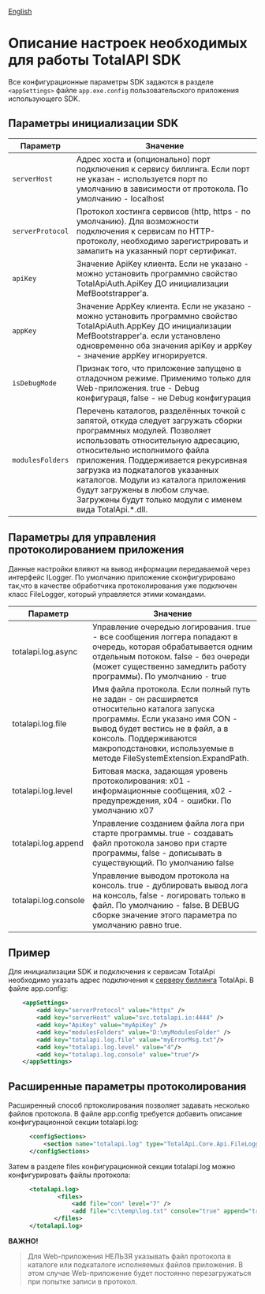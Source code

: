 [English](../sdksettings.md)

Описание настроек  необходимых для работы TotalAPI SDK
================================================================
Все конфигурационные параметры SDK задаются в  разделе `<appSettings>` файле `app.exe.config` пользовательского приложения использующего SDK. 

Параметры инициализации SDK
---------------------------------------------------------------------
| Параметр		|Значение|
|------------------------------|---------------|
| `serverHost`	       		|Адрес хоста и (опционально) порт подключения к сервису биллинга. Если порт не указан - используется порт по умолчанию в зависимости от протокола. По умолчанию - localhost |
| `serverProtocol`		|Протокол хостинга сервисов (http, https - по умолчанию). Для возможности подключения к сервисам по HTTP-протоколу, необходимо зарегистрировать и замапить на указанный порт сертификат. |
| `apiKey`			|Значение ApiKey клиента. Если не указано - можно установить программно свойство TotalApiAuth.ApiKey ДО инициализации MefBootstrapper'a. |
| `appKey`			|Значение AppKey клиента. Если не указано - можно установить программно свойство TotalApiAuth.AppKey ДО инициализации MefBootstrapper'a. если установлено одновременно оба значения apiKey и appKey - значение appKey игнорируется.|
|`isDebugMode` 		| Признак того, что приложение запущено в отладочном режиме. Применимо только для Web-приложения. true - Debug конфигураця, false - не Debug конфигурация|
|`modulesFolders`	| Перечень каталогов, разделённых точкой с запятой, откуда следует загружать сборки программных модулей. Позволяет использовать относительную адресацию, относительно исполнимого файла приложения. Поддерживается рекурсивная загрузка из подкаталогов указанных каталогов. Модули из каталога приложения будут загружены в любом случае. Загружены будут только модули с именем вида TotalApi.*.dll.|

Параметры для управления протоколированием приложения
--------------------------------------------------------------------------------------------------------
Данные настройки влияют на вывод информации передаваемой через интерфейс ILogger. По умолчанию приложение сконфигурировано так,что в качестве обработчика протоколирования уже подключен класс FileLogger, который управляется этими командами.

| Параметр 			|Значение|
|------------------------------------|---------------|
|totalapi.log.async	| Управление очередью логирования. true - все сообщения логгера попадают в очередь, которая обрабатывается одним отдельным потоком. false - без очереди (может существенно замедлить работу программы). По умолчанию - true|
|totalapi.log.file 		| Имя файла протокола. Если полный путь не задан - он расширяется относительно каталога запуска программы. Если указано имя CON - вывод будет вестись не в файл, а в консоль. Поддерживаются макроподстановки, используемые в методе FileSystemExtension.ExpandPath.|
|totalapi.log.level 	        | Битовая маска, задающая уровень протоколирования: x01 - информационные сообщения, x02 - предупреждения, x04 - ошибки. По умолчанию x07|
|totalapi.log.append 	| Управление созданием файла лога при старте программы. true - создавать файл протокола заново при старте программы, false - дописывать в существующий. По умолчанию false|
|totalapi.log.console 	| Управление выводом протокола на консоль. true - дублировать вывод лога на консоль, false - логировать только в файл. По умолчанию - false. В DEBUG сборке значение этого параметра по умолчанию равно true.|

Пример 
---------------------------------------------------------------
Для инициализации SDK и подключения к сервисам TotalApi необходимо указать адрес подключения к [серверу биллинга]() TotalApi. 
В файле app.config:  
```xml
    <appSettings>
        <add key="serverProtocol" value="https" />
    	<add key="serverHost" value="svc.totalapi.io:4444" />
        <add key="ApiKey" value="myApiKey" />
        <add key="modulesFolders" value="D:\myModulesFolder" />
        <add key="totalapi.log.file" value="myErrorMsg.txt"/>
        <add key="totalapi.log.level" value="4"/>
        <add key="totalapi.log.console" value="true"/>
    </appSettings>
```
Расширенные параметры протоколирования
----------------------------------------------------------------------------------
Расширенный способ пртоколирования позволяет задавать несколько файлов протокола. В файле app.config требуется добавить описание конфигурационной секции totalapi.log:
```xml
	  <configSections>
		  <section name="totalapi.log" type="TotalApi.Core.Api.FileLoggerConfiguration, TotalApi.Core" />
	  </configSections>  
```
Затем в разделе files конфигурационной секции totalapi.log можно конфигурировать файлы протокола:
```xml
	  <totalapi.log>
              <files>
                  <add file="con" level="7" />
                  <add file="c:\temp\log.txt" console="true" append="true" />
             </files>
      </totalapi.log>
```
**ВАЖНО!**
> Для Web-приложения НЕЛЬЗЯ указывать файл протокола в каталоге или подкаталоге исполняемых файлов приложения.  В этом случае Web-приложение будет постоянно перезагружаться при попытке записи в протокол.

